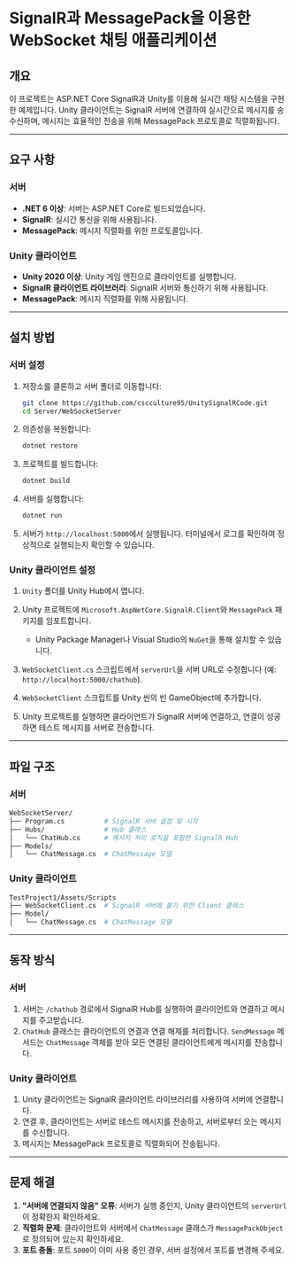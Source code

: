 # SignalR과 MessagePack을 이용한 WebSocket 채팅 애플리케이션

## 개요
이 프로젝트는 ASP.NET Core SignalR과 Unity를 이용해 실시간 채팅 시스템을 구현한 예제입니다. Unity 클라이언트는 SignalR 서버에 연결하여 실시간으로 메시지를 송수신하며, 메시지는 효율적인 전송을 위해 MessagePack 프로토콜로 직렬화됩니다.

---

## 요구 사항

### 서버
- **.NET 6 이상**: 서버는 ASP.NET Core로 빌드되었습니다.
- **SignalR**: 실시간 통신을 위해 사용됩니다.
- **MessagePack**: 메시지 직렬화를 위한 프로토콜입니다.

### Unity 클라이언트
- **Unity 2020 이상**: Unity 게임 엔진으로 클라이언트를 실행합니다.
- **SignalR 클라이언트 라이브러리**: SignalR 서버와 통신하기 위해 사용됩니다.
- **MessagePack**: 메시지 직렬화를 위해 사용됩니다.

---

## 설치 방법

### 서버 설정

1. 저장소를 클론하고 서버 폴더로 이동합니다:
    ```bash
    git clone https://github.com/cscculture95/UnitySignalRCode.git
    cd Server/WebSocketServer
    ```

2. 의존성을 복원합니다:
    ```bash
    dotnet restore
    ```

3. 프로젝트를 빌드합니다:
    ```bash
    dotnet build
    ```

4. 서버를 실행합니다:
    ```bash
    dotnet run
    ```

5. 서버가 `http://localhost:5000`에서 실행됩니다. 터미널에서 로그를 확인하여 정상적으로 실행되는지 확인할 수 있습니다.

### Unity 클라이언트 설정

1. `Unity` 폴더를 Unity Hub에서 엽니다.
2. Unity 프로젝트에 `Microsoft.AspNetCore.SignalR.Client`와 `MessagePack` 패키지를 임포트합니다.
    - Unity Package Manager나 Visual Studio의 `NuGet`을 통해 설치할 수 있습니다.
    
3. `WebSocketClient.cs` 스크립트에서 `serverUrl`을 서버 URL로 수정합니다 (예: `http://localhost:5000/chathub`).

4. `WebSocketClient` 스크립트를 Unity 씬의 빈 GameObject에 추가합니다.

5. Unity 프로젝트를 실행하면 클라이언트가 SignalR 서버에 연결하고, 연결이 성공하면 테스트 메시지를 서버로 전송합니다.

---

## 파일 구조

### 서버

```bash
WebSocketServer/
├── Program.cs          # SignalR 서버 설정 및 시작
├── Hubs/               # Hub 클래스
│   └── ChatHub.cs      # 메시지 처리 로직을 포함한 SignalR Hub
├── Models/             
│   └── ChatMessage.cs  # ChatMessage 모델
```

### Unity 클라이언트

```bash
TestProject1/Assets/Scripts
├── WebSocketClient.cs  # SignalR 서버에 붙기 위한 Client 클래스
├── Model/             
│   └── ChatMessage.cs  # ChatMessage 모델
```

---

## 동작 방식

### 서버

1. 서버는 `/chathub` 경로에서 SignalR Hub를 실행하여 클라이언트와 연결하고 메시지를 주고받습니다.
2. `ChatHub` 클래스는 클라이언트의 연결과 연결 해제를 처리합니다. `SendMessage` 메서드는 `ChatMessage` 객체를 받아 모든 연결된 클라이언트에게 메시지를 전송합니다.

### Unity 클라이언트

1. Unity 클라이언트는 SignalR 클라이언트 라이브러리를 사용하여 서버에 연결합니다.
2. 연결 후, 클라이언트는 서버로 테스트 메시지를 전송하고, 서버로부터 오는 메시지를 수신합니다.
3. 메시지는 MessagePack 프로토콜로 직렬화되어 전송됩니다.

---

## 문제 해결

1. **"서버에 연결되지 않음" 오류**: 서버가 실행 중인지, Unity 클라이언트의 `serverUrl`이 정확한지 확인하세요.
2. **직렬화 문제**: 클라이언트와 서버에서 `ChatMessage` 클래스가 `MessagePackObject`로 정의되어 있는지 확인하세요.
3. **포트 충돌**: 포트 `5000`이 이미 사용 중인 경우, 서버 설정에서 포트를 변경해 주세요.